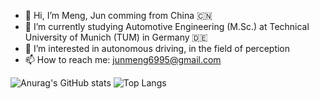 - 👋 Hi, I’m Meng, Jun comming from China 🇨🇳
- 🌱 I’m currently studying Automotive Engineering (M.Sc.) at Technical University of Munich (TUM) in Germany 🇩🇪
- 👀 I’m interested in autonomous driving, in the field of perception
- 📫 How to reach me: junmeng6995@gmail.com

![Anurag's GitHub stats](https://github-readme-stats.vercel.app/api?username=junmeng6025&show_icons=true)
![Top Langs](https://github-readme-stats.vercel.app/api/top-langs/?username=junmeng6025)

<!---
junmeng6025/junmeng6025 is a ✨ special ✨ repository because its `README.md` (this file) appears on your GitHub profile.
You can click the Preview link to take a look at your changes.
--->
